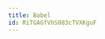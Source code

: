 ```yaml
---
title: Babel
id: RiTGAGfVhS083cTVXKguF
---
```


<!-- <LinkBookmark href="https://www.udacity.com/course/version-control-with-git--ud123">Course: Version Control with Git</LinkBookmark> -->
